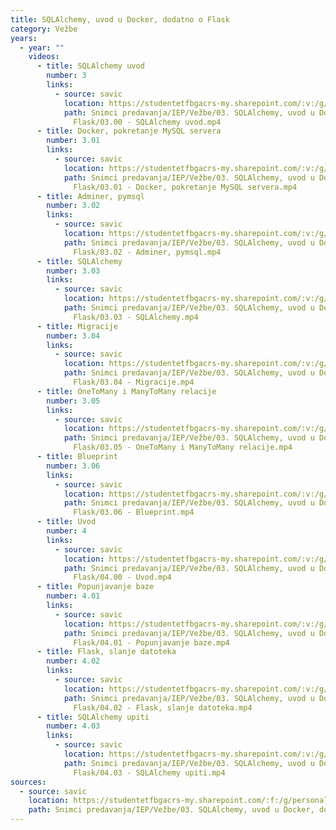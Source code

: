 ```yaml
---
title: SQLAlchemy, uvod u Docker, dodatno o Flask
category: Vežbe
years:
  - year: ""
    videos:
      - title: SQLAlchemy uvod
        number: 3
        links:
          - source: savic
            location: https://studentetfbgacrs-my.sharepoint.com/:v:/g/personal/sa190595d_student_etf_bg_ac_rs/EQJdsvQXFfdDgHrXGNAjUUABABVmTOuGlCVwQuEZcofV2g
            path: Snimci predavanja/IEP/Vežbe/03. SQLAlchemy, uvod u Docker, dodatno o
              Flask/03.00 - SQLAlchemy uvod.mp4
      - title: Docker, pokretanje MySQL servera
        number: 3.01
        links:
          - source: savic
            location: https://studentetfbgacrs-my.sharepoint.com/:v:/g/personal/sa190595d_student_etf_bg_ac_rs/Eb7pFhxSgA1HlPn7vkjkbd8B9s4a1w5N92y44z9prJep5Q
            path: Snimci predavanja/IEP/Vežbe/03. SQLAlchemy, uvod u Docker, dodatno o
              Flask/03.01 - Docker, pokretanje MySQL servera.mp4
      - title: Adminer, pymsql
        number: 3.02
        links:
          - source: savic
            location: https://studentetfbgacrs-my.sharepoint.com/:v:/g/personal/sa190595d_student_etf_bg_ac_rs/EWwIDFcDTRxPofJl3H1Nrn8BgYVxPd_yUCw6KYhqUSPyOQ
            path: Snimci predavanja/IEP/Vežbe/03. SQLAlchemy, uvod u Docker, dodatno o
              Flask/03.02 - Adminer, pymsql.mp4
      - title: SQLAlchemy
        number: 3.03
        links:
          - source: savic
            location: https://studentetfbgacrs-my.sharepoint.com/:v:/g/personal/sa190595d_student_etf_bg_ac_rs/EaT7Mhz9_sVFlA1WFloh_fsB-T3v68kYPc4_X8PZS4-s1A
            path: Snimci predavanja/IEP/Vežbe/03. SQLAlchemy, uvod u Docker, dodatno o
              Flask/03.03 - SQLAlchemy.mp4
      - title: Migracije
        number: 3.04
        links:
          - source: savic
            location: https://studentetfbgacrs-my.sharepoint.com/:v:/g/personal/sa190595d_student_etf_bg_ac_rs/EWJEQAz-dCVIgWmlzVJk4iMBJ66ZXC0N3cJPcJ9LQTLGuw
            path: Snimci predavanja/IEP/Vežbe/03. SQLAlchemy, uvod u Docker, dodatno o
              Flask/03.04 - Migracije.mp4
      - title: OneToMany i ManyToMany relacije
        number: 3.05
        links:
          - source: savic
            location: https://studentetfbgacrs-my.sharepoint.com/:v:/g/personal/sa190595d_student_etf_bg_ac_rs/EXS4n_0OLNJBvik9e0HA37wBz3mTfIM-4Klytdjs2kIUqA
            path: Snimci predavanja/IEP/Vežbe/03. SQLAlchemy, uvod u Docker, dodatno o
              Flask/03.05 - OneToMany i ManyToMany relacije.mp4
      - title: Blueprint
        number: 3.06
        links:
          - source: savic
            location: https://studentetfbgacrs-my.sharepoint.com/:v:/g/personal/sa190595d_student_etf_bg_ac_rs/EY89-pBYtRBJkY1dcRnrxnUBgQ5iiOFScvyX55Ivm7HzlQ
            path: Snimci predavanja/IEP/Vežbe/03. SQLAlchemy, uvod u Docker, dodatno o
              Flask/03.06 - Blueprint.mp4
      - title: Uvod
        number: 4
        links:
          - source: savic
            location: https://studentetfbgacrs-my.sharepoint.com/:v:/g/personal/sa190595d_student_etf_bg_ac_rs/EZuUkueR84RDlbG_09wLMj4B03QN1J8PTfrLtGRGZlju8Q
            path: Snimci predavanja/IEP/Vežbe/03. SQLAlchemy, uvod u Docker, dodatno o
              Flask/04.00 - Uvod.mp4
      - title: Popunjavanje baze
        number: 4.01
        links:
          - source: savic
            location: https://studentetfbgacrs-my.sharepoint.com/:v:/g/personal/sa190595d_student_etf_bg_ac_rs/ETisZLJwds5Bq8ozwTw6sBoBdqN8i-XR3v6OjXa_cJUa0w
            path: Snimci predavanja/IEP/Vežbe/03. SQLAlchemy, uvod u Docker, dodatno o
              Flask/04.01 - Popunjavanje baze.mp4
      - title: Flask, slanje datoteka
        number: 4.02
        links:
          - source: savic
            location: https://studentetfbgacrs-my.sharepoint.com/:v:/g/personal/sa190595d_student_etf_bg_ac_rs/EfV5r32E18xLmws_7LZcZEABFfOUE2wQj6yxxTdCgOC8fg
            path: Snimci predavanja/IEP/Vežbe/03. SQLAlchemy, uvod u Docker, dodatno o
              Flask/04.02 - Flask, slanje datoteka.mp4
      - title: SQLAlchemy upiti
        number: 4.03
        links:
          - source: savic
            location: https://studentetfbgacrs-my.sharepoint.com/:v:/g/personal/sa190595d_student_etf_bg_ac_rs/EV-NrNn35Z1HsBbZznesRHUBo2ICGwtas3-rCvwR2iVQ5w
            path: Snimci predavanja/IEP/Vežbe/03. SQLAlchemy, uvod u Docker, dodatno o
              Flask/04.03 - SQLAlchemy upiti.mp4
sources:
  - source: savic
    location: https://studentetfbgacrs-my.sharepoint.com/:f:/g/personal/sa190595d_student_etf_bg_ac_rs/EvuHR946SIFDlDv5nKS_2YsBtAtPq56pH5IIOwyTznjKBA
    path: Snimci predavanja/IEP/Vežbe/03. SQLAlchemy, uvod u Docker, dodatno o Flask
---
```



